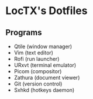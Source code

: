 # LocTX's Dotfiles

## Programs
* Qtile (window manager)
* Vim (text editor)
* Rofi (run launcher)
* URxvt (terminal emulator)
* Picom (compositor)
* Zathura (document viewer)
* Git (version control)
* Sxhkd (hotkeys daemon)
